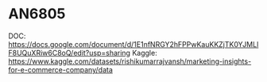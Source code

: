 # AN6805

DOC: https://docs.google.com/document/d/1E1nfNRGY2hFPPwKauKKZjTK0YJMLlF8UQuXRiw6C8oQ/edit?usp=sharing
Kaggle: https://www.kaggle.com/datasets/rishikumarrajvansh/marketing-insights-for-e-commerce-company/data